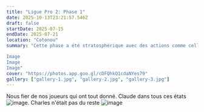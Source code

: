 ```yaml
---
title: "Ligue Pro 2: Phase 1"
date: 2025-10-13T23:21:57.546Z
draft: false
startDate: 2025-07-15
endDate: 2025-07-21
location: "Cotonou"
summary: "Cette phase a été stratosphérique avec des actions comme celle-ci.

Image
Image
Image"
cover: "https://photos.app.goo.gl/cDFQhkQ1cdaNYes79"
gallery: ["gallery-1.jpg", "gallery-2.jpg", "gallery-3.jpg"]
---
```


Nous fier de nos joueurs qui ont tout donné. Claude dans tous ces états ![image](image-1.jpg). Charles n'était pas du reste ![image](image-2.jpg)


